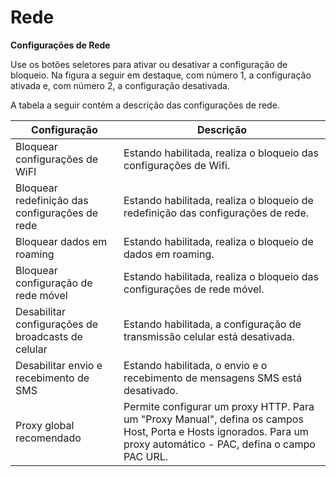 # Rede

**Configurações de Rede**

Use os botões seletores para ativar ou desativar a configuração de bloqueio. Na figura a seguir em destaque, com número 1, a configuração ativada e, com número 2, a configuração desativada.

A tabela a seguir contém a descrição das configurações de rede.

| **Configuração**                                   | **Descrição**                                                                                                                                                     |
| -------------------------------------------------- | ----------------------------------------------------------------------------------------------------------------------------------------------------------------- |
| Bloquear configurações de WiFI                     | Estando habilitada, realiza o bloqueio das configurações de Wifi.                                                                                                 |
| Bloquear redefinição das configurações de rede     | Estando habilitada, realiza o bloqueio de redefinição das configurações de rede.                                                                                  |
| Bloquear dados em roaming                          | Estando habilitada, realiza o bloqueio de dados em roaming.                                                                                                       |
| Bloquear configuração de rede móvel                | Estando habilitada, realiza o bloqueio das configurações de rede móvel.                                                                                           |
| Desabilitar configurações de broadcasts de celular | Estando habilitada, a configuração de transmissão celular está desativada.                                                                                        |
| Desabilitar envio e recebimento de SMS             | Estando habilitada, o envio e o recebimento de mensagens SMS está desativado.                                                                                     |
| Proxy global recomendado                           | Permite configurar um proxy HTTP. Para um "Proxy Manual", defina os campos Host, Porta e Hosts ignorados. Para um proxy automático - PAC, defina o campo PAC URL. |

